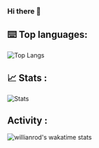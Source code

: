 ### Hi there 👋

## ⌨️ Top languages:
![Top Langs](https://github-readme-stats.vercel.app/api/top-langs/?username=MatteoLore)

## 📈 Stats :
![Stats](https://github-readme-stats.vercel.app/api?username=MatteoLore&show_icons=true&include_all_commits=true&theme=dracula)

## Activity :
![willianrod's wakatime stats](https://github-readme-stats.vercel.app/api/wakatime?username=MatteoLore)

